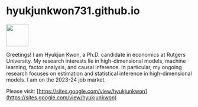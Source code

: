 # hyukjunkwon731.github.io
<img src="[http://url/image.png](https://github.com/HyukjunKwon731/hyukjunkwon731.github.io/blob/main/family.jpg?raw=true)" height="60" width="60" >

Greetings! I am Hyukjun Kwon, a Ph.D. candidate in economics at Rutgers University. My research interests lie in high-dimensional models, machine learning, factor analysis, and causal inference. In particular, my ongoing research focuses on estimation and statistical inference in high-dimensional models. I am on the 2023-24 job market.

Please visit: [https://sites.google.com/view/hyukjunkwon](https://sites.google.com/view/hyukjunkwon)
